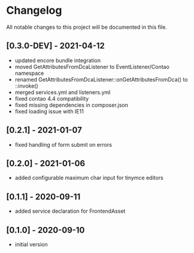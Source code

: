 # Changelog
All notable changes to this project will be documented in this file.

## [0.3.0-DEV] - 2021-04-12
- updated encore bundle integration
- moved GetAttributesFromDcaListener to EventListener/Contao namespace
- renamed GetAttributesFromDcaListener::onGetAttributesFromDca() to ::invoke()
- merged services.yml and listeners.yml
- fixed contao 4.4 compatibility
- fixed missing dependencies in composer.json
- fixed loading issue with IE11

## [0.2.1] - 2021-01-07
- fixed handling of form submit on errors 

## [0.2.0] - 2021-01-06
- added configurable maximum char input for tinymce editors

## [0.1.1] - 2020-09-11
- added service declaration for FrontendAsset

## [0.1.0] - 2020-09-10
- initial version
